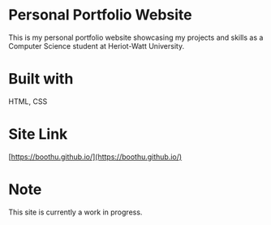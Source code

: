 # Personal Portfolio Website 

This is my personal portfolio website showcasing my projects and skills as a Computer Science student at Heriot-Watt University.

# Built with

HTML, CSS

# Site Link

[https://boothu.github.io/](https://boothu.github.io/)
# Note

This site is currently a work in progress.
